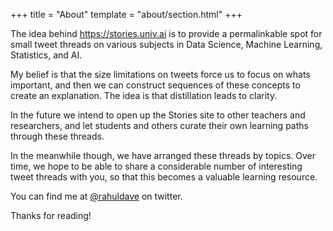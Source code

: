 +++
title = "About"
template = "about/section.html"
+++

The idea behind https://stories.univ.ai is to provide a permalinkable spot for 
small tweet threads on various subjects in Data Science, Machine Learning, Statistics, and AI.

My belief is that the size limitations on tweets force us to focus on whats important, and then
we can construct sequences of these concepts to create an explanation. The idea is that distillation
leads to clarity.

In the future we intend to open up the Stories site to other teachers and researchers, and let students
and others curate their own learning paths through these threads.

In the meanwhile though, we have arranged these threads by topics. Over time, we hope to be able to share
a considerable number of interesting tweet threads with you, so that this becomes a valuable learning
resource.

You can find me at [@rahuldave](https://twitter.com/rahuldave) on twitter.

Thanks for reading!